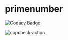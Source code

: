 # primenumber

[![Codacy Badge](https://api.codacy.com/project/badge/Grade/f4d60a9b2572497cb455246da512a0d2)](https://app.codacy.com/manual/stepin104953/primenumber?utm_source=github.com&utm_medium=referral&utm_content=stepin104953/primenumber&utm_campaign=Badge_Grade_Dashboard)

![cppcheck-action](https://github.com/stepin104953/primenumber/workflows/cppcheck-action/badge.svg)
